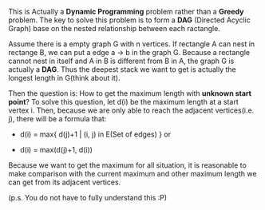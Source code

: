 This is Actually a **Dynamic Programming** problem rather than a **Greedy** problem. The key to solve this problem is to form a **DAG** (Directed Acyclic Graph) base on the nested relationship between each ractangle.

Assume there is a empty graph G with n vertices. If rectangle A can nest in rectange B, we can put a edge a -> b in the graph G. Because a rectangle cannot nest in itself and A in B is different from B in A, the graph G is actually a **DAG**. Thus the deepest stack we want to get is actually the longest length in G(think about it).

Then the question is: How to get the maximum length with **unknown start point**? To solve this question, let d(i) be the maximum length at a start vertex i. Then, because we are only able to reach the adjacent vertices(i.e. j), there will be a formula that:

 - d(i) = max{ d(j)+1 | (i, j) in E(Set of edges) } or
 
 
 - d(i) = max(d(j)+1, d(i))
 
 Because we want to get the maximum for all situation, it is reasonable to make comparison with the current maximum and other maximum length we can get from its adjacent vertices.

 (p.s. You do not have to fully understand this :P)
